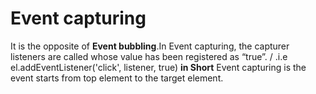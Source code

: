 # Event capturing
It is the opposite of __Event bubbling__.In Event capturing, the capturer listeners are called whose value has been registered as “true”.
/
.i.e 	el.addEventListener('click', listener, true)
__in Short__ Event capturing is the event starts from top element to the target element.

